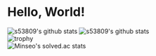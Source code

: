 # Hello, World!

![s53809's github stats](https://github-readme-stats.vercel.app/api?username=s53809&show_icons=true)
![s53809's github stats](https://github-readme-stats.vercel.app/api/top-langs/?username=s53809&show_icons=true&hide_border=true&title_color=004386&icon_color=004386&layout=compact)   
![trophy](https://github-profile-trophy.vercel.app/?username=s53809)   
![Minseo's solved.ac stats](https://github-readme-solvedac.hyp3rflow.vercel.app/api/?handle=s53809)

